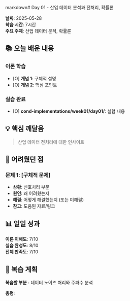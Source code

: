 
markdown# Day 01 - 산업 데이터 분석과 전처리, 확률론

**날짜**: 2025-05-28  
**학습 시간**: 7시간  
**주요 주제**: 산업 데이터 분석, 확률론 

## 📚 오늘 배운 내용

### 이론 학습
- [O] **개념 1**: 구체적 설명
- [O] **개념 2**: 핵심 포인트

### 실습 완료
- [O] **cond-implementations/week01/day01/**: 실험 내용

## 💡 핵심 깨달음

> 산업 데이터 전처리에 대한 인사이트

## 🤔 어려웠던 점

### 문제 1: [구체적 문제]
- **상황**: 신호처리 부분
- **원인**: 왜 어려웠는지
- **해결**: 어떻게 해결했는지 (또는 미해결)
- **참고**: 도움된 자료/링크

## 📊 일일 성과

**이론 이해도**: 7/10  
**실습 완성도**: 8/10  
**전체 만족도**: 7/10  

## 🎯 복습 계획
**복습할 부분** : 데이터 노이즈 처리와 주파수 분석

**총평**: 